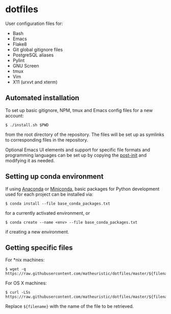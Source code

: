 # dotfiles

User configuration files for:

* Bash
* Emacs
* Flake8
* Git global gitignore files
* PostgreSQL aliases
* Pylint
* GNU Screen
* tmux
* Vim
* X11 (urxvt and xterm)

## Automated installation

To set up basic gitignore, NPM, tmux and Emacs config files for a new account:
```Shell
$ ./install.sh $PWD
```
from the root directory of the repository. The files will be set up as symlinks to corresponding files in the repository.

Optional Emacs UI elements and support for specific file formats and programming languages can be set up by copying the [post-init](.emacs.d/init-local-post.el) and modifying it as needed.

## Setting up conda environment

If using [Anaconda](https://www.anaconda.com/download/) or [Miniconda](https://conda.io/miniconda.html), basic packages for Python development used for each project can be installed via:
```Shell
$ conda install --file base_conda_packages.txt
```
for a currently activated environment, or
```Shell
$ conda create --name <env> --file base_conda_packages.txt
```
if creating a new environment.

## Getting specific files

For \*nix machines:
```Shell
$ wget -q https://raw.githubusercontent.com/matheuristic/dotfiles/master/${filename}
```

For OS X machines:
```Shell
$ curl -LSs https://raw.githubusercontent.com/matheuristic/dotfiles/master/${filename}
```

Replace `${filename}` with the name of the file to be retrieved.
